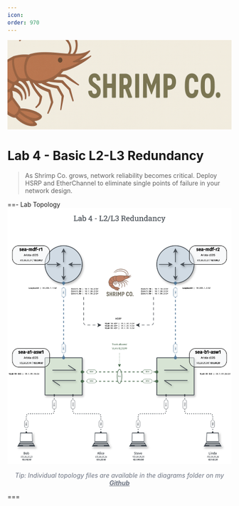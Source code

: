 ```yaml
---
icon:
order: 970
---
```

![](/static/network-academy/shrimpco/banner.png)

# Lab 4 - Basic L2-L3 Redundancy
> As Shrimp Co. grows, network reliability becomes critical. Deploy HSRP and EtherChannel to eliminate single points of failure in your network design.

==- Lab Topology
![](https://raw.githubusercontent.com/network-chadmin/containerlab/refs/heads/main/network-academy/shrimp-co/diagrams/04_basic-redundancy.png)

<p style="font-style: italic; color: #6b7280; font-size: 0.875rem; margin-top: 8px; text-align: center;">
<em>Tip: Individual topology files are available in the diagrams folder on my<strong><a href="https://github.com/network-chadmin/containerlab/tree/main/network-academy/shrimp-co/diagrams" style="color: #6b7280;"> Github</a></strong></em>
</p>
===